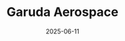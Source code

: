 ---  
layout: startup_page  
title: "Garuda Aerospace"  
id: "garudaaerospace.com"  
permalink: "/garudaaerospacegarudaaerospace.com06112025/"  
website: "https://www.garudaaerospace.com/"  
funding_round: "Series B"  
funding_amount: "$1M"  
investors: "Narotam Sekhsaria Family Office, We Founder Circle"  
about: "Garuda Aerospace develops and customises unmanned aerial vehicles, focusing on reducing manual labor in agricultural processes. The Chennai-based startup operates a fleet of over 400 drones and manufactures 30 types of drones, offering 50 different services. Garuda Aerospace serves a range of clients, such as government agencies, agricultural businesses, infrastructure firms, and defence organisations, providing customized drone solutions."  
markets: "Agritech, Industry 4.0, Drone Technology"  
hq: "Chennai, Tamil Nadu, India"  
founded_year: "2015"  
linkedin: "https://in.linkedin.com/company/garuda-aerospace-private-limited"  
twitter: ""  
instagram: ""  
facebook: ""  
crunchbase: "https://www.crunchbase.com/organization/garuda-aerospace"  
pitchbook: ""  

date_display: "11-Jun-2025"  
date: "2025-06-11"

# SEO Optimization  
meta_title: "Garuda Aerospace - Series B Funding ($1M)"  
meta_description: "Garuda Aerospace, Garuda Aerospace develops and customises unmanned aerial vehicles, focusing on reducing manual labor in agricultural processes. The Chennai-based star..."  
meta_keywords: "Garuda Aerospace, Agritech, Industry 4.0, Drone Technology, Series B funding"  
canonical_url: "https://startup.projectstartups.com/garudaaerospacegarudaaerospace.com06112025/"  
---